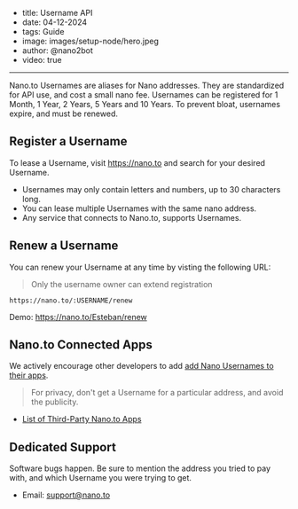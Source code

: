 - title: Username API
- date: 04-12-2024
- tags: Guide
- image: images/setup-node/hero.jpeg
- author: @nano2bot
- video: true
-----

Nano.to Usernames are aliases for Nano addresses. They are standardized for API use, and cost a small nano fee. Usernames can be registered for 1 Month, 1 Year, 2 Years, 5 Years and 10 Years. To prevent bloat, usernames expire, and must be renewed.

## Register a Username

To lease a Username, visit https://nano.to and search for your desired Username.

- Usernames may only contain letters and numbers, up to 30 characters long.
- You can lease multiple Usernames with the same nano address. 
- Any service that connects to Nano.to, supports Usernames. 

## Renew a Username

You can renew your Username at any time by visting the following URL:

> Only the username owner can extend registration

```
https://nano.to/:USERNAME/renew
```

Demo: https://nano.to/Esteban/renew


## Nano.to Connected Apps

We actively encourage other developers to add [add Nano Usernames to their apps](/username-advanced-api.html).

> For privacy, don't get a Username for a particular address, and avoid the publicity.

- [List of Third-Party Nano.to Apps](/nano-apps.html)

## Dedicated Support

Software bugs happen. Be sure to mention the address you tried to pay with, and which Username you were trying to get. 

- Email: support@nano.to